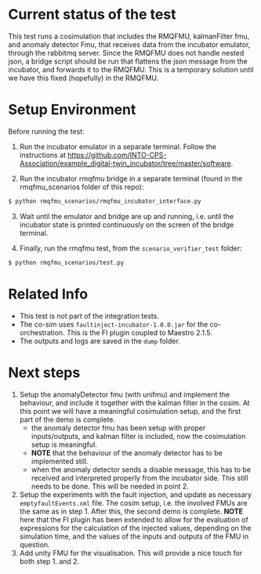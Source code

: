 # Current status of the test

This test runs a cosimulation that includes the RMQFMU, kalmanFilter fmu, and anomaly detector Fmu, that receives data from the incubator emulator, through the rabbitmq server.
Since the RMQFMU does not handle nested json, a bridge script should be run that flattens the json message from the incubator, and forwards it to the RMQFMU. 
This is a temporary solution until we have this fixed (hopefully) in the RMQFMU.

# Setup Environment

Before running the test:

1. Run the incubator emulator in a separate terminal. Follow the instructions at https://github.com/INTO-CPS-Association/example_digital-twin_incubator/tree/master/software.

2. Run the incubator rmqfmu bridge in a separate terminal (found in the rmqfmu_scenarios folder of this repo):
```bash
$ python rmqfmu_scenarios/rmqfmu_incubator_interface.py
```

3. Wait until the emulator and bridge are up and running, i.e. until the incubator state is printed continuously on the screen of the bridge terminal. 
   
4. Finally, run the rmqfmu test, from the ```scenario_verifier_test``` folder:
```bash
$ python rmqfmu_scenarios/test.py
```

# Related Info

- This test is not part of the integration tests. 
- The co-sim uses ```faultinject-incubator-1.0.0.jar``` for the co-orchestration. This is the FI plugin coupled to Maestro 2.1.5.
- The outputs and logs are saved in the ```dump``` folder.

# Next steps

1. Setup the anomalyDetector fmu (with unifmu) and implement the behaviour, and include it together with the kalman filter in the cosim. At this point we will have a meaningful cosimulation setup, and the first part of the demo is complete.
    - the anomaly detector fmu has been setup with proper inputs/outputs, and kalman filter is included, now the cosimulation setup is meaningful.
    - __NOTE__ that the behaviour of the anomaly detector has to be implemented still.
    - when the anomaly detector sends a disable message, this has to be received and interpreted properly from the incubator side. This still needs to be done. This will be needed in point 2.
2. Setup the experiments with the fault injection, and update as necessary ```emptyfaultEvents.xml``` file. The cosim setup, i.e. the involved FMUs are the same as in step 1. After this, the second demo is complete.
__NOTE__ here that the FI plugin has been extended to allow for the evaluation of expressions for the calculation of the injected values, depending on the simulation time, and the values of the inputs and outputs of the FMU in question. 
3. Add unity FMU for the visualisation. This will provide a nice touch for both step 1. and 2.



